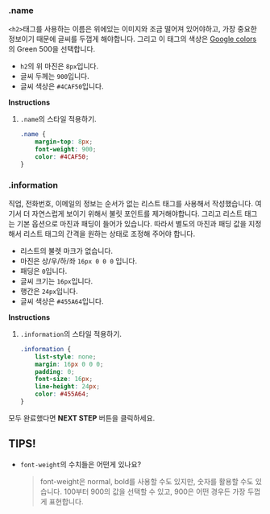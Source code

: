 ### .name
`<h2>`태그를 사용하는 이름은 위에있는 이미지와 조금 떨어져 있어야하고, 가장 중요한 정보이기 때문에 글씨를 두껍게 해야합니다. 그리고 이 태그의 색상은 [Google colors][1]의 Green 500을 선택합니다.

* `h2`의 위 마진은 `8px`입니다.
* 글씨 두께는 `900`입니다.  
* 글씨 색상은 `#4CAF50`입니다.

**Instructions**
1. `.name`의 스타일 적용하기.
    ```css
    .name {
    	margin-top: 8px;
    	font-weight: 900;
    	color: #4CAF50;
    }
    ```



### .information
직업, 전화번호, 이메일의 정보는 순서가 없는 리스트 태그를 사용해서 작성했습니다. 여기서 더 자연스럽게 보이기 위해서 불릿 포인트를 제거해야합니다. 그리고 리스트 태그는 기본 옵션으로 마진과 패딩이 들어가 있습니다. 따라서 별도의 마진과 패딩 값을 지정해서 리스트 태그의 간격을 원하는 상태로 조정해 주어야 합니다.  

* 리스트의 불렛 마크가 없습니다.
* 마진은 상/우/하/좌 `16px 0 0 0` 입니다.  
* 패딩은 `0`입니다.
* 글씨 크기는 `16px`입니다.
* 행간은 `24px`입니다.
* 글씨 색상은 `#455A64`입니다.


**Instructions**
1. `.information`의 스타일 적용하기.
    ```css
    .information {
        list-style: none;
        margin: 16px 0 0 0;
        padding: 0;
        font-size: 16px;
        line-height: 24px;
        color: #455A64;
    }
    ```



모두 완료했다면 **NEXT STEP** 버튼을 클릭하세요.



## TIPS! 
* `font-weight`의 수치들은 어떤게 있나요?
    > font-weight은 normal, bold를 사용할 수도 있지만, 숫자를 활용할 수도 있습니다. 100부터 900의 값을 선택할 수 있고, 900은 어떤 경우든 가장 두껍게 표현합니다.   


[1]: https://material.io/design/color/#color-usage-palettes

